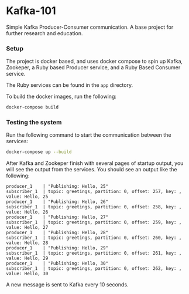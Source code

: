 # Kafka-101

Simple Kafka Producer-Consumer communication. A base project for further
research and education.

### Setup

The project is docker based, and uses docker compose to spin up Kafka, Zookeper,
a Ruby based Producer service, and a Ruby Based Consumer service.

The Ruby services can be found in the `app` directory.

To build the docker images, run the following:

``` bash
docker-compose build
```

### Testing the system

Run the following command to start the communication between the services:

``` bash
docker-compose up --build
```

After Kafka and Zookeper finish with several pages of startup output, you will
see the output from the services. You should see an output like the following:

``` text
producer_1    | "Publishing: Hello, 25"
subscriber_1  | topic: greetings, partition: 0, offset: 257, key: , value: Hello, 25
producer_1    | "Publishing: Hello, 26"
subscriber_1  | topic: greetings, partition: 0, offset: 258, key: , value: Hello, 26
producer_1    | "Publishing: Hello, 27"
subscriber_1  | topic: greetings, partition: 0, offset: 259, key: , value: Hello, 27
producer_1    | "Publishing: Hello, 28"
subscriber_1  | topic: greetings, partition: 0, offset: 260, key: , value: Hello, 28
producer_1    | "Publishing: Hello, 29"
subscriber_1  | topic: greetings, partition: 0, offset: 261, key: , value: Hello, 29
producer_1    | "Publishing: Hello, 30"
subscriber_1  | topic: greetings, partition: 0, offset: 262, key: , value: Hello, 30
```

A new message is sent to Kafka every 10 seconds.
